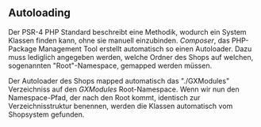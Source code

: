 ## Autoloading

Der PSR-4 PHP Standard beschreibt eine Methodik, wodurch ein System Klassen finden kann, ohne sie manuell einzubinden.
*Composer*, das PHP-Package Management Tool erstellt automatisch so einen Autoloader. Dazu muss lediglich angegeben
werden, welche Ordner des Shops auf welchen, sogenannten "Root"-Namespace, gemapped werden müssen.

Der Autoloader des Shops mapped automatisch das "./GXModules" Verzeichniss auf den *GXModules* Root-Namespace.
Wenn wir nun den Namespace-Pfad, der nach den Root kommt, identisch zur Verzeichnisstruktur benennen, werden die
Klassen automatisch vom Shopsystem gefunden.


